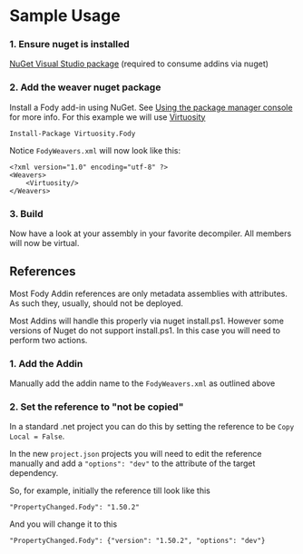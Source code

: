 # Sample Usage

### 1. Ensure nuget is installed 

[NuGet Visual Studio package](http://visualstudiogallery.msdn.microsoft.com/27077b70-9dad-4c64-adcf-c7cf6bc9970c) (required to consume addins via nuget)

### 2. Add the weaver nuget package

Install a Fody add-in using NuGet. See [Using the package manager console](http://docs.nuget.org/docs/start-here/using-the-package-manager-console) for more info. For this example we will use [Virtuosity](https://github.com/Fody/Virtuosity)

    Install-Package Virtuosity.Fody

Notice `FodyWeavers.xml` will now look like this:

    <?xml version="1.0" encoding="utf-8" ?>
    <Weavers>
        <Virtuosity/> 
    </Weavers>

### 3. Build

Now have a look at your assembly in your favorite decompiler. All members will now be virtual.

## References

Most Fody Addin references are only metadata assemblies with attributes. As such they, usually, should not be deployed.

Most Addins will handle this properly via nuget install.ps1. However some versions of Nuget do not support install.ps1. In this case you will need to perform two actions.

### 1. Add the Addin

Manually add the addin name to the `FodyWeavers.xml` as outlined above

### 2. Set the reference to "not be copied"

In a standard .net project you can do this by setting the reference to be `Copy Local = False`.

In the new `project.json` projects you will need to edit the reference manually and add a `"options": "dev"` to the attribute of the target dependency.

So, for example, initially the reference till look like this

    "PropertyChanged.Fody": "1.50.2"

And you will change it to this

    "PropertyChanged.Fody": {"version": "1.50.2", "options": "dev"}